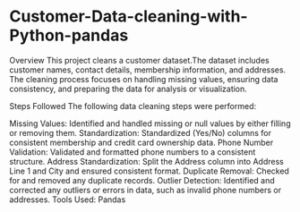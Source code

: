 # Customer-Data-cleaning-with-Python-pandas
Overview
This project cleans a customer dataset.The dataset includes customer names, contact details, membership information, and addresses. The cleaning process focuses on handling missing values, ensuring data consistency, and preparing the data for analysis or visualization.

Steps Followed
The following data cleaning steps were performed:

Missing Values: Identified and handled missing or null values by either filling or removing them.
Standardization: Standardized (Yes/No) columns for consistent membership and credit card ownership data.
Phone Number Validation: Validated and formatted phone numbers to a consistent structure.
Address Standardization: Split the Address column into Address Line 1 and City and ensured consistent format.
Duplicate Removal: Checked for and removed any duplicate records.
Outlier Detection: Identified and corrected any outliers or errors in data, such as invalid phone numbers or addresses.
Tools Used: Pandas


